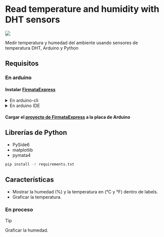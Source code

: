 # Read temperature and humidity with DHT sensors
![](https://i.imgur.com/8kgWJW8.png)

Medir temperatura y humedad del ambiente usando sensores de temperatura DHT, Arduino y Python

## Requisitos

### En arduino

#### Instalar [FirmataExpress](https://github.com/MrYsLab/FirmataExpress)
<details>
  <summary>En arduino-cli</summary>
  
```
arduino lib install --git-url https://github.com/MrYsLab/FirmataExpress.git
```

> Es necesario tener activa la opción `enable_unsafe_install` del archivo de [configuración de Arduino-cli](https://arduino.github.io/arduino-cli/0.20/configuration/)

</details>
<details>
  <summary>En arduino IDE</summary>

https://mryslab.github.io/pymata4/firmata_express/#installation-instructions
  
</details>

#### Cargar el [proyecto de FirmataExpress](https://github.com/MrYsLab/FirmataExpress) a la placa de Arduino

## Librerías de Python

- PySide6
- matplotlib
- pymata4

```bash
pip install -r requirements.txt
```

## Características
- Mostrar la humedad (%) y la temperatura en (°C y °F) dentro de labels.
- Graficar la temperatura.

### En proceso

> [!TIP]
>
> Graficar la humedad.
